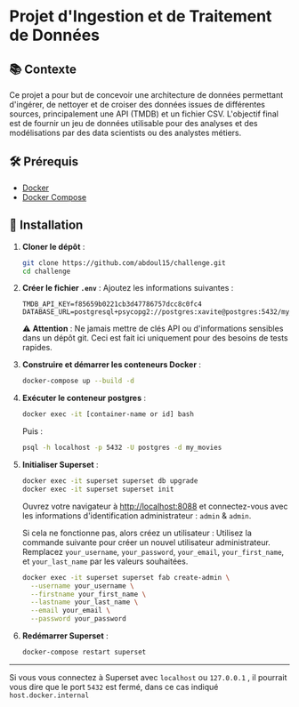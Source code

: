 # Projet d'Ingestion et de Traitement de Données

## 📚 Contexte
Ce projet a pour but de concevoir une architecture de données permettant d'ingérer, de nettoyer et de croiser des données issues de différentes sources, principalement une API (TMDB) et un fichier CSV. L'objectif final est de fournir un jeu de données utilisable pour des analyses et des modélisations par des data scientists ou des analystes métiers.

## 🛠️ Prérequis
- [Docker](https://www.docker.com/get-started)
- [Docker Compose](https://docs.docker.com/compose/install/)

## 🚀 Installation
1. **Cloner le dépôt** :
    ```bash
    git clone https://github.com/abdoul15/challenge.git
    cd challenge
    ```

2. **Créer le fichier `.env`** :
    Ajoutez les informations suivantes :
    ```env
    TMDB_API_KEY=f85659b0221cb3d47786757dcc8c0fc4
    DATABASE_URL=postgresql+psycopg2://postgres:xavite@postgres:5432/my_movies
    ```

    ⚠️ **Attention** : Ne jamais mettre de clés API ou d'informations sensibles dans un dépôt git. Ceci est fait ici uniquement pour des besoins de tests rapides.

3. **Construire et démarrer les conteneurs Docker** :
    ```bash
    docker-compose up --build -d
    ```

4. **Exécuter le conteneur postgres** :
    ```bash
    docker exec -it [container-name or id] bash
    ```
    Puis :
    ```bash
    psql -h localhost -p 5432 -U postgres -d my_movies
    ```

5. **Initialiser Superset** :
    ```bash
    docker exec -it superset superset db upgrade
    docker exec -it superset superset init
    ```

    Ouvrez votre navigateur à [http://localhost:8088](http://localhost:8088) et connectez-vous avec les informations d'identification administrateur : `admin` & `admin`.

    Si cela ne fonctionne pas, alors créez un utilisateur :
    Utilisez la commande suivante pour créer un nouvel utilisateur administrateur. Remplacez `your_username`, `your_password`, `your_email`, `your_first_name`, et `your_last_name` par les valeurs souhaitées.
    ```bash
    docker exec -it superset superset fab create-admin \
      --username your_username \
      --firstname your_first_name \
      --lastname your_last_name \
      --email your_email \
      --password your_password
    ```

6. **Redémarrer Superset** :
    ```bash
    docker-compose restart superset
    ```

---
Si vous vous connectez à Superset avec `localhost` ou `127.0.0.1` , il pourrait vous dire que le port `5432` est fermé, dans ce cas indiqué `host.docker.internal`
